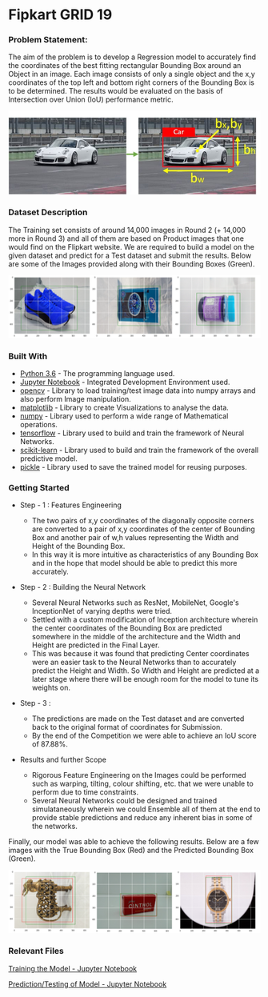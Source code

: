 # Fipkart GRID 19

### Problem Statement:
The aim of the problem is to develop a Regression model to accurately find the coordinates of the best fitting rectangular Bounding Box around an Object in an image. Each image consists of only a single object and the x,y coordinates of the top left and bottom right corners of the Bounding Box is to be determined. The results would be evaluated on the basis of Intersection over Union (IoU) performance metric.

<p align="center">
  <img src="Images/Bounding%20Box.png">
</p>

### Dataset Description
The Training set consists of around 14,000 images in Round 2 (+ 14,000 more in Round 3) and all of them are based on Product images that one would find on the Flipkart website. We are required to build a model on the given dataset and predict for a Test dataset and submit the results. Below are some of the Images provided along with their Bounding Boxes (Green).
<p align="center">
  <img src="Images/Training%20Images.png">
</p>

### Built With

* [Python 3.6](https://www.python.org/) - The programming language used.
* [Jupyter Notebook](https://jupyter.org/) - Integrated Development Environment used.
* [opencv](https://opencv.org/) - Library to load training/test image data into numpy arrays and also perform Image manipulation.
* [matplotlib](https://matplotlib.org/) - Library to create Visualizations to analyse the data.
* [numpy](https://numpy.org/) - Library used to perform a wide range of Mathematical operations.
* [tensorflow](https://www.tensorflow.org/) - Library used to build and train the framework of Neural Networks.
* [scikit-learn](https://scikit-learn.org/stable/) - Library used to build and train the framework of the overall predictive model.
* [pickle](https://docs.python.org/3/library/pickle.html) - Library used to save the trained model for reusing purposes.

### Getting Started
* Step - 1 : Features Engineering
  * The two pairs of x,y coordinates of the diagonally opposite corners are converted to a pair of x,y coordinates of the center of Bounding Box and another pair of w,h values representing the Width and Height of the Bounding Box.
  * In this way it is more intuitive as characteristics of any Bounding Box and in the hope that model should be able to predict this more accurately.

* Step - 2 : Building the Neural Network
  * Several Neural Networks such as ResNet, MobileNet, Google's InceptionNet of varying depths were tried.
  * Settled with a custom modification of Inception architecture wherein the center coordinates of the Bounding Box are predicted somewhere in the middle of the architecture and the Width and Height are predicted in the Final Layer.
  * This was because it was found that predicting Center coordinates were an easier task to the Neural Networks than to accurately predict the Height and Width. So Width and Height are predicted at a later stage where there will be enough room for the model to tune its weights on.
 
* Step - 3 : 
  * The predictions are made on the Test dataset and are converted back to the original format of coordinates for Submission.
  * By the end of the Competition we were able to achieve an IoU score of 87.88%.

* Results and further Scope
  * Rigorous Feature Engineering on the Images could be performed such as warping, tilting, colour shifting, etc. that we were unable to perform due to time constraints.
  * Several Neural Networks could be designed and trained simulataneously wherein we could Ensemble all of them at the end to provide stable predictions and reduce any inherent bias in some of the networks.
  
Finally, our model was able to achieve the following results. Below are a few images with the True Bounding Box (Red) and the Predicted Bounding Box (Green).
<p align="center">
  <img src="Images/Predictions.png">
</p>
  
### Relevant Files
[Training the Model - Jupyter Notebook](Train.ipynb)

[Prediction/Testing of Model - Jupyter Notebook](Predict.ipynb)
